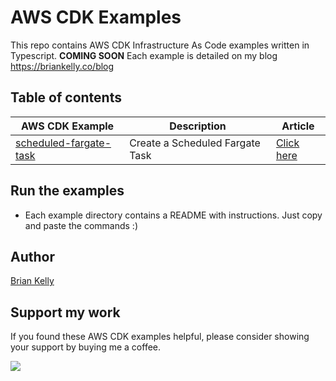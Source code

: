 # AWS CDK Examples

This repo contains AWS CDK Infrastructure As Code examples written in Typescript. **COMING SOON** Each example is detailed on my blog https://briankelly.co/blog 


## Table of contents

| AWS CDK Example                                                  | Description                                     | Article                                                                 |
|------------------------------------------------------------------|-------------------------------------------------|-------------------------------------------------------------------------|
| [scheduled-fargate-task](./scheduled-fargate-task/README.md)     | Create a Scheduled Fargate Task                 | [Click here](https://briankelly.co/blog/aws-cdk-scheduled-fargate-task) |


## Run the examples
* Each example directory contains a README with instructions. Just copy and paste the commands :)

## Author

[Brian Kelly](https://github.com/briankellyco)


## Support my work

If you found these AWS CDK examples helpful, please consider showing your support by buying me a coffee.

<a href="https://www.buymeacoffee.com/briankellyco" target="_blank"><img src="https://img.buymeacoffee.com/button-api/?text=Buy me a coffee&emoji=&slug=briankellyco&button_colour=FFDD00&font_colour=000000&font_family=Cookie&outline_colour=000000&coffee_colour=ffffff"></a>